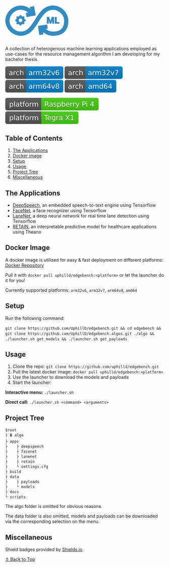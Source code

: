 ![edgebench logo](logo.png)

##

A collection of heterogenous machine learning applications employed as use-cases for the resource management algorithm I am developing for my bachelor thesis.

![arch: arm32v6](arch-arm32v6-blue.svg)
![arch: arm32v7](arch-arm32v7-blue.svg)
![arch: arm64v8](arch-arm64v8-blue.svg)
![arch: arm64](arch-amd64-blue.svg)

![platform: Raspberry Pi 4](platform-raspberrypi4-brightgreen.svg)
![platform: Tegra X1](platform-tegrax1-brightgreen.svg)

## Table of Contents

1. [The Applications](#The-Applications)
2. [Docker image](#Docker-Image)
3. [Setup](#Setup)
4. [Usage](#Usage)
5. [Project Tree](#Project-Tree)
6. [Miscellaneous](#Miscellaneous)

## The Applications

* [DeepSpeech](https://github.com/mozilla/DeepSpeech), an embedded speech-to-text engine using Tensorflow
* [FaceNet](https://github.com/davidsandberg/facenet), a face recognizer using Tensorflow
* [LaneNet](https://github.com/MaybeShewill-CV/lanenet-lane-detection), a deep neural network for real time lane detection using Tensorflow
* [RETAIN](https://github.com/mp2893/retain), an interpretable predictive model for healthcare applications using Theano

## Docker Image

A docker image is utilized for easy & fast deployment on different platforms: [Docker Repository](https://hub.docker.com/repository/docker/uphilld/edgebench)

Pull it with `docker pull uphilld/edgebench:<platform>` or let the launcher do it for you!

Currently supported platforms: `arm32v6`, `arm32v7`, `arm64v8`, `amd64`

## Setup

Run the following command:

`git clone https://github.com/UphillD/edgebench.git && cd edgebench && git clone https://github.com/UphillD/edgebench.algos.git ./algo && ./launcher.sh get_models && ./launcher.sh get_payloads`

## Usage

1. Clone the repo:	`git clone https://github.com/uphilld/edgebench.git`
2. Pull the latest docker image: `docker pull uphilld/edgebench:<platform>`
3. Use the launcher to download the models and payloads
4. Start the launcher:

__Interactive menu:__ `./launcher.sh`

__Direct call:__ `./launcher.sh <command> <arguments>`

## Project Tree

    $root
    ├ 🔒 algo
    ├ apps
    ├    ├ deepspeech
    ├    ├ facenet
    ├    ├ lanenet
    ├    ├ retain
    ├    └ settings.cfg
    ├ build
    ├ data
    ├    ├ payloads
    ├    └ models
    ├ docs
    └ scripts

The algo folder is omitted for obvious reasons.

The data folder is also omitted, models and payloads can be downloaded via the corresponding selection on the menu.

## Miscellaneous

Shield badges provided by [Shields.io](https://shields.io/).

[⇯ Back to Top](#Table-of-Contents)
